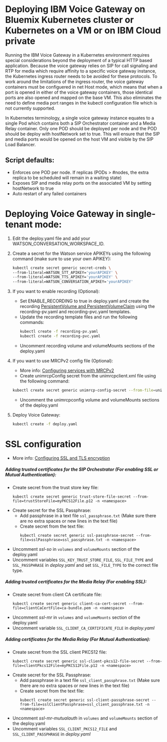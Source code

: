 # Deploying IBM Voice Gateway on Bluemix Kubernetes cluster or Kubernetes on a VM or on IBM Cloud private
Running the IBM Voice Gateway in a Kubernetes environment requires special considerations beyond the deployment of a typical HTTP based application. Because the voice gateway relies on SIP for call signaling and RTP for media which require affinity to a specific voice gateway instance, the Kubernetes ingress router needs to be avoided for these protocols. To work around the limitations of the ingress router, the voice gateway containers must be configuered in net Host mode, which means that when a port is opened in either of the voice gateway containers, those identical ports are also opened and mapped on the base VM. This also eliminates the need to define media port ranges in the kubectl configuration file which is not currently supported.

In Kubernetes terminology, a single voice gateway instance equates to a single Pod which contains both a SIP Orchestrator container and a Media Relay container. Only one POD should be deployed per node and the POD should be deploy with hostNetwork set to true. This will ensure that the SIP and media ports would be opened on the host VM and visible by the SIP Load Balancer.  

## Script defaults:

* Enforces one POD per node. If replicas (PODs > #nodes, the extra replica to be scheduled will remain in a waiting state)
* Exposes SIP and media relay ports on the associated VM by setting hostNetwork to true
* Auto restart of any failed containers

# Deploying Voice Gateway in single-tenant mode:

1) Edit the deploy.yaml file and add your WATSON_CONVERSATION_WORKSPACE_ID.

1) Create a secret for the Watson service APIKEYs using the following command (make sure to use your own APIKEY):
   ```bash
   kubectl create secret generic secret-creds \
   --from-literal=WATSON_STT_APIKEY='yourAPIKEY' \
   --from-literal=WATSON_TTS_APIKEY='yourAPIKEY' \
   --from-literal=WATSON_CONVERSATION_APIKEY='yourAPIKEY'
   ```

1) If you want to enable recording (Optional): 
   - Set ENABLE_RECORDING to true in deploy.yaml and create the recording [PersistentVolume and PersistentVolumeClaim](https://kubernetes.io/docs/concepts/storage/persistent-volumes/) using the recording-pv.yaml and recording-pvc.yaml templates.
   - Update the recording template files  and run the following commands: 
     ```bash
     kubectl create -f recording-pv.yaml
     kubectl create -f recording-pvc.yaml
     ```
   - Uncomment recording volume and volumeMounts sections of the deploy.yaml

1) If you want to use MRCPv2 config file (Optional):
   - More info: [Configuring services with MRCPv2](https://www.ibm.com/support/knowledgecenter/SS4U29/MRCP.html)
   - Create unimrcpConfig secret from the unimrcpclient.xml file using the following command: 
    ```bash
    kubectl create secret generic unimrcp-config-secret --from-file=unimrcpConfig=unimrcpclient.xml
    ```
   - Uncomment the unimrcpconfig volume and volumeMounts sections of the deploy.yaml 
  
1) Deploy Voice Gateway:  
   ```bash
   kubectl create -f deploy.yaml
   ```

# SSL configuration
- More info: [Configuring SSL and TLS encryption](https://www.ibm.com/support/knowledgecenter/SS4U29/security.html#configuring-ssl-and-tls-encryption)

##### Adding trusted certificates for the SIP Orchestrator (For enabling SSL or Mutual Authentication):
- Create secret from the trust store key file:
  ```
  kubectl create secret generic trust-store-file-secret --from-file=trustStoreFile=myPKCS12File.p12 -n <namespace>
  ```
- Create secret for the SSL Passphrase:
  - Add passphrase in a text file `ssl_passphrase.txt` (Make sure there are no extra spaces or new lines in the text file)
  - Create secret from the text file:
    ```
    kubectl create secret generic ssl-passphrase-secret --from-file=sslPassphrase=ssl_passphrase.txt -n <namespace>
    ```
- Uncomment *ssl-so* in `volumes` and `volumeMounts` section of the deploy.yaml
- Uncomment variables `SSL_KEY_TRUST_STORE_FILE`, `SSL_FILE_TYPE` and `SSL_PASSPHRASE` in *deploy.yaml* and set `SSL_FILE_TYPE` to the correct file type.

##### Adding trusted certificates for the Media Relay (For enabling SSL):
- Create secret from client CA certificate file:
  ```
  kubectl create secret generic client-ca-cert-secret --from-file=clientCaCertFile=ca-bundle.pem -n <namespace>
  ```
- Uncomment *ssl-mr* in `volumes` and `volumeMounts` section of the deploy.yaml
- Uncomment variable `SSL_CLIENT_CA_CERTIFICATE_FILE` in *deploy.yaml* 

##### Adding certificates for the Media Relay (For Mutual Authentication):
- Create secret from the SSL client PKCS12 file:
  ```
  kubectl create secret generic ssl-client-pkcs12-file-secret --from-file=clientPkcs12File=myPKCS12File.p12 -n <namespace>
  ```
- Create secret for the SSL Passphrase:
  - Add passphrase in a text file `ssl_client_passphrase.txt` (Make sure there are no extra spaces or new lines in the text file)
  - Create secret from the text file:
    ```
    kubectl create secret generic ssl-client-passphrase-secret --from-file=sslClientPassphrase=ssl_client_passphrase.txt -n <namespace>
    ```
- Uncomment *ssl-mr-mutualauth* in `volumes` and `volumeMounts` section of the deploy.yaml
- Uncomment variables `SSL_CLIENT_PKCS12_FILE` and `SSL_CLIENT_PASSPHRASE` in *deploy.yaml*
